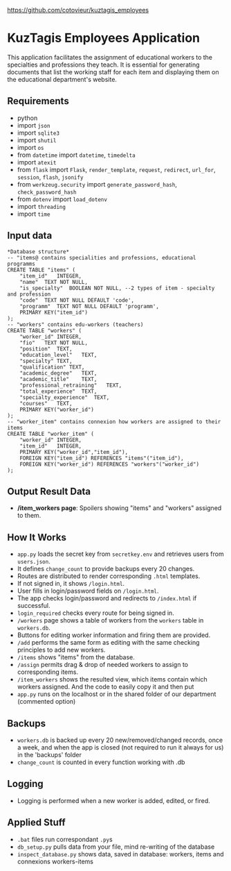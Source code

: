 https://github.com/cotovieur/kuztagis_employees

# KuzTagis Employees Application

This application facilitates the assignment of educational workers to the specialties and professions they teach. It is essential for generating documents that list the working staff for each item and displaying them on the educational department's website.


## Requirements
- python
- import `json`
- import `sqlite3`
- import `shutil`
- import `os`
- from `datetime` import `datetime`, `timedelta`
- import `atexit`
- from `flask` import `Flask`, `render_template`, `request`, `redirect`, `url_for`, `session`, `flash`, `jsonify`
- from `werkzeug.security` import `generate_password_hash`, `check_password_hash`
- from `dotenv` import `load_dotenv`
- import `threading`
- import `time`

## Input data
	*Database structure*
	-- "items@ contains specialities and professions, educational programms
	CREATE TABLE "items" (
		"item_id"	INTEGER,
		"name"	TEXT NOT NULL,
		"is_specialty"	BOOLEAN NOT NULL, --2 types of item - specialty and profession
		"code"	TEXT NOT NULL DEFAULT 'code',
		"programm"	TEXT NOT NULL DEFAULT 'programm',
		PRIMARY KEY("item_id")
	);
	-- "workers" contains edu-workers (teachers)
	CREATE TABLE "workers" (
		"worker_id"	INTEGER,
		"fio"	TEXT NOT NULL,
		"position"	TEXT,
		"education_level"	TEXT,
		"specialty"	TEXT,
		"qualification"	TEXT,
		"academic_degree"	TEXT,
		"academic_title"	TEXT,
		"professional_retraining"	TEXT,
		"total_experience"	TEXT,
		"specialty_experience"	TEXT,
		"courses"	TEXT,
		PRIMARY KEY("worker_id")
	);
	-- "worker_item" contains connexion how workers are assigned to their items
	CREATE TABLE "worker_item" (
		"worker_id"	INTEGER,
		"item_id"	INTEGER,
		PRIMARY KEY("worker_id","item_id"),
		FOREIGN KEY("item_id") REFERENCES "items"("item_id"),
		FOREIGN KEY("worker_id") REFERENCES "workers"("worker_id")
	);

## Output Result Data

- **/item_workers page**: Spoilers showing "items" and "workers" assigned to them.


## How It Works
- `app.py` loads the secret key from `secretkey.env` and retrieves users from `users.json`.
- It defines `change_count` to provide backups every 20 changes.
- Routes are distributed to render corresponding `.html` templates.
- If not signed in, it shows `/login.html`.
- User fills in login/password fields on `/login.html`.
- The app checks login/password and redirects to `/index.html` if successful.
- `login_required` checks every route for being signed in.
- `/workers` page shows a table of workers from the `workers` table in `workers.db`.
- Buttons for editing worker information and firing them are provided.
- `/add` performs the same form as editing with the same checking principles to add new workers.
- `/items` shows "items" from the database.
- `/assign` permits drag & drop of needed workers to assign to corresponding items.
- `/item_workers` shows the resulted view, which items contain which workers assigned. And the code to easily copy it and then put
- `app.py` runs on the localhost or in the shared folder of our department (commented option)

## Backups
- `workers.db` is backed up every 20 new/removed/changed records, once a week, and when the app is closed (not required to run it always for us) in the 'backups' folder
- `change_count` is counted in every function working with .db


## Logging
- Logging is performed when a new worker is added, edited, or fired.


## Applied Stuff
- `.bat` files run correspondant `.py`s
- `db_setup.py` pulls data from your file, mind re-writing of the database
- `inspect_database.py` shows data, saved in database: workers, items and connexions workers-items